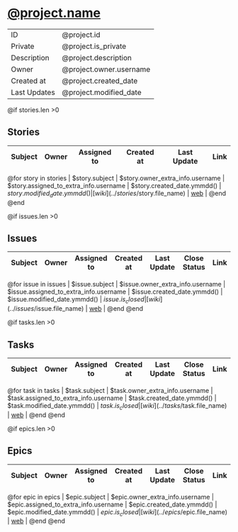 # [@project.name](@url/project/@project.slug)
|              |                         |
| ------------ | ----------------------- |
| ID           | @project.id             |
| Private      | @project.is_private     |
| Description  | @project.description    |
| Owner        | @project.owner.username |
| Created at   | @project.created_date   |
| Last Updates | @project.modified_date  |

@if stories.len >0
## Stories
| Subject | Owner | Assigned to | Created at | Last Update | Link |
| ------- | ----- | ----------- | ---------- | ----------- | ---- |
@for story in stories
| $story.subject | $story.owner_extra_info.username | $story.assigned_to_extra_info.username | $story.created_date.ymmdd() | $story.modified_date.ymmdd() | [wiki](../stories/$story.file_name) \| [web](@url/project/@project.slug/us/$story.ref) |
@end <!-- End Stories Loop -->
@end <!-- End Stories Condition -->

@if issues.len >0
## Issues
| Subject | Owner | Assigned to | Created at | Last Update | Close Status | Link |
| ------- | ----- | ----------- | ---------- | ----------- | ------------ | ---- |
@for issue in issues
| $issue.subject | $issue.owner_extra_info.username | $issue.assigned_to_extra_info.username | $issue.created_date.ymmdd() | $issue.modified_date.ymmdd() | $issue.is_closed |[wiki](../issues/$issue.file_name) \| [web](@url/project/@project.slug/issue/$issue.ref) |
@end <!-- End Issues Loop -->
@end <!-- End Issues Condition -->

@if tasks.len >0
## Tasks
| Subject | Owner | Assigned to | Created at | Last Update | Close Status | Link |
| ------- | ----- | ----------- | ---------- | ----------- | ------------ | ---- |
@for task in tasks
| $task.subject | $task.owner_extra_info.username | $task.assigned_to_extra_info.username | $task.created_date.ymmdd() | $task.modified_date.ymmdd() | $task.is_closed |[wiki](../tasks/$task.file_name) \| [web](@url/project/@project.slug/task/$task.ref) |
@end <!-- End Tasks Loop -->
@end <!-- End Tasks Condition -->

@if epics.len >0
## Epics
| Subject | Owner | Assigned to | Created at | Last Update | Close Status | Link |
| ------- | ----- | ----------- | ---------- | ----------- | ------------ | ---- |
@for epic in epics
| $epic.subject | $epic.owner_extra_info.username | $epic.assigned_to_extra_info.username | $epic.created_date.ymmdd() | $epic.modified_date.ymmdd() | $epic.is_closed |[wiki](../epics/$epic.file_name) \| [web](@url/project/@project.slug/epic/$epic.ref) |
@end  <!-- End Epics Loop -->
@end <!-- End Epics Condition -->
